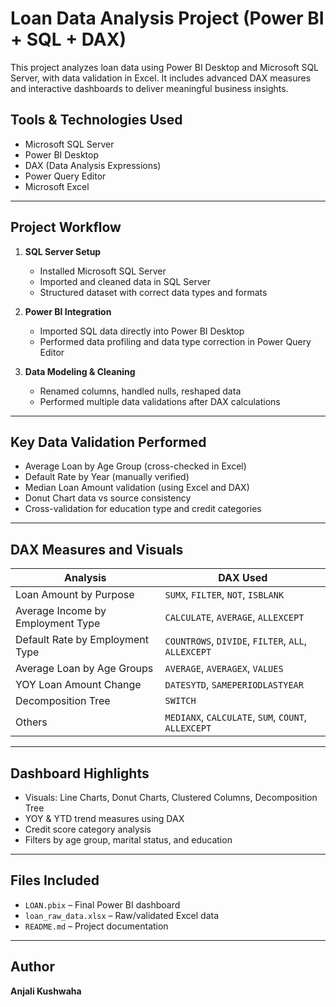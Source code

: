 # Loan Data Analysis Project (Power BI + SQL + DAX)

This project analyzes loan data using Power BI Desktop and Microsoft SQL Server, with data validation in Excel. It includes advanced DAX measures and interactive dashboards to deliver meaningful business insights.

## Tools & Technologies Used
- Microsoft SQL Server
- Power BI Desktop
- DAX (Data Analysis Expressions)
- Power Query Editor
- Microsoft Excel

---

## Project Workflow

1. **SQL Server Setup**
   - Installed Microsoft SQL Server
   - Imported and cleaned data in SQL Server
   - Structured dataset with correct data types and formats

2. **Power BI Integration**
   - Imported SQL data directly into Power BI Desktop
   - Performed data profiling and data type correction in Power Query Editor

3. **Data Modeling & Cleaning**
   - Renamed columns, handled nulls, reshaped data
   - Performed multiple data validations after DAX calculations

---

## Key Data Validation Performed

- Average Loan by Age Group (cross-checked in Excel)
- Default Rate by Year (manually verified)
- Median Loan Amount validation (using Excel and DAX)
- Donut Chart data vs source consistency
- Cross-validation for education type and credit categories

---

## DAX Measures and Visuals

|  Analysis | DAX Used |
|------------|-------------|
| Loan Amount by Purpose | `SUMX`, `FILTER`, `NOT`, `ISBLANK` |
| Average Income by Employment Type | `CALCULATE`, `AVERAGE`, `ALLEXCEPT` |
| Default Rate by Employment Type | `COUNTROWS`, `DIVIDE`, `FILTER`, `ALL`, `ALLEXCEPT` |
| Average Loan by Age Groups | `AVERAGE`, `AVERAGEX`, `VALUES` |
| YOY Loan Amount Change | `DATESYTD`, `SAMEPERIODLASTYEAR` |
| Decomposition Tree | `SWITCH` |
| Others | `MEDIANX`, `CALCULATE`, `SUM`, `COUNT`, `ALLEXCEPT` |

---

##  Dashboard Highlights

- Visuals: Line Charts, Donut Charts, Clustered Columns, Decomposition Tree
- YOY & YTD trend measures using DAX
- Credit score category analysis
- Filters by age group, marital status, and education

---

##  Files Included

- `LOAN.pbix` – Final Power BI dashboard
- `loan_raw_data.xlsx` – Raw/validated Excel data
- `README.md` – Project documentation

---

##  Author

**Anjali Kushwaha**  
